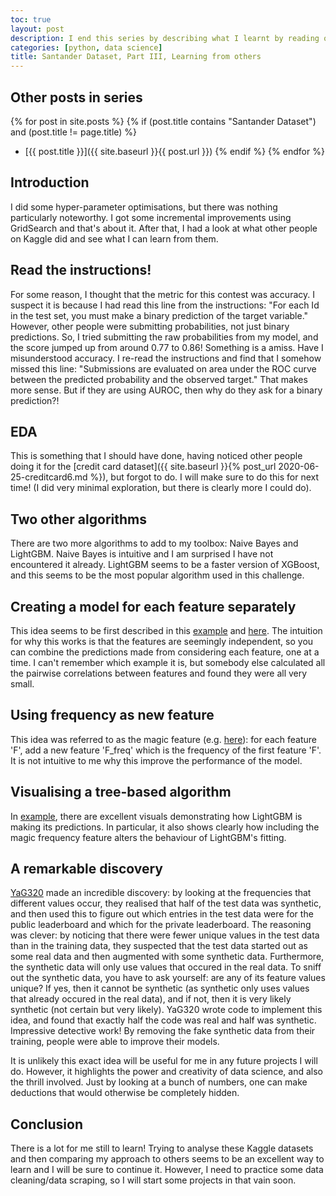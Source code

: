 ```yaml
---
toc: true
layout: post
description: I end this series by describing what I learnt by reading other people's kernals on Kaggle.
categories: [python, data science]
title: Santander Dataset, Part III, Learning from others
---
```

## Other posts in series
{% for post in site.posts %}
{% if (post.title contains "Santander Dataset") and (post.title != page.title) %}
* [{{ post.title }}]({{ site.baseurl }}{{ post.url }})
{% endif %}
{% endfor %}

## Introduction
I did some hyper-parameter optimisations, but there was nothing particularly noteworthy. I got some incremental improvements using GridSearch and that's about it. After that, I had a look at what other people on Kaggle did and see what I can learn from them.

## Read the instructions!
For some reason, I thought that the metric for this contest was accuracy. I suspect it is because I had read this line from the instructions: "For each Id in the test set, you must make a binary prediction of the target variable." However, other people were submitting probabilities, not just binary predictions. So, I tried submitting the raw probabilities from my model, and the score jumped up from around 0.77 to 0.86! Something is a amiss. Have I misunderstood accuracy.  I re-read the instructions and find that I somehow missed this line: "Submissions are evaluated on area under the ROC curve between the predicted probability and the observed target." That makes more sense. But if they are using AUROC, then why do they ask for a binary prediction?!

## EDA
This is something that I should have done, having noticed other people doing it for the [credit card dataset]({{ site.baseurl }}{% post_url 2020-06-25-creditcard6.md %}), but forgot to do. I will make sure to do this for next time! (I did very minimal exploration, but there is clearly more I could do).

## Two other algorithms
There are two more algorithms to add to my toolbox: Naive Bayes and LightGBM.  Naive Bayes is intuitive and I am surprised I have not encountered it already. LightGBM seems to be a faster version of XGBoost, and this seems to be the most popular algorithm used in this challenge.

## Creating a model for each feature separately
This idea seems to be first described in this [example](https://www.kaggle.com/ymatioun/santander-model-one-feature-at-a-time) and [here](https://www.kaggle.com/cdeotte/modified-naive-bayes-santander-0-899). The intuition for why this works is that the features are seemingly independent, so you can combine the predictions made from considering each feature, one at a time. I can't remember which example it is, but somebody else calculated all the pairwise correlations between features and found they were all very small.

## Using frequency as new feature
This idea was referred to as the magic feature (e.g. [here](https://www.kaggle.com/cdeotte/200-magical-models-santander-0-920)): for each feature 'F', add a new feature 'F_freq' which is the frequency of the first feature 'F'. It is not intuitive to me why this improve the performance of the model.

## Visualising a tree-based algorithm
In [example](https://www.kaggle.com/cdeotte/200-magical-models-santander-0-920), there are excellent visuals demonstrating how LightGBM is making its predictions. In particular, it also shows clearly how including the magic frequency feature alters the behaviour of LightGBM's fitting.

## A remarkable discovery
[YaG320](https://www.kaggle.com/yag320/list-of-fake-samples-and-public-private-lb-split) made an incredible discovery: by looking at the frequencies that different values occur, they realised that half of the test data was synthetic, and then used this to figure out which entries in the test data were for the public leaderboard and which for the private leaderboard. The reasoning was clever: by noticing that there were fewer unique values in the test data than in the training data, they suspected that the test data started out as some real data and then augmented with some synthetic data. Furthermore, the synthetic data will only use values that occured in the real data. To sniff out the synthetic data, you have to ask yourself: are any of its feature values unique? If yes, then it cannot be synthetic (as synthetic only uses values that already occured in the real data), and if not, then it is very likely synthetic (not certain but very likely). YaG320 wrote code to implement this idea, and found that exactly half the code was real and half was synthetic. Impressive detective work! By removing the fake synthetic data from their training, people were able to improve their models.

It is unlikely this exact idea will be useful for me in any future projects I will do. However, it highlights the power and creativity of data science, and also the thrill involved. Just by looking at a bunch of numbers, one can make deductions that would otherwise be completely hidden.

## Conclusion
There is a lot for me still to learn! Trying to analyse these Kaggle datasets and then comparing my approach to others seems to be an excellent way to learn and I will be sure to continue it. However, I need to practice some data cleaning/data scraping, so I will start some projects in that vain soon.
